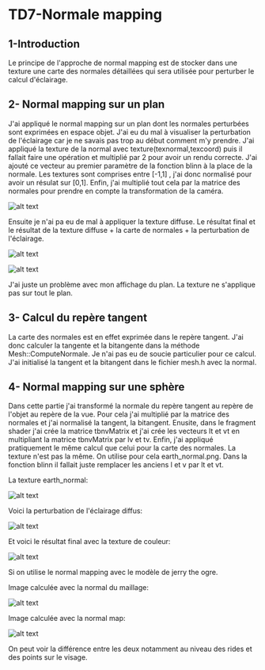 # TD7-Normale mapping

## 1-Introduction

Le principe de l'approche de normal mapping est de stocker dans une texture une carte des normales détaillées qui sera utilisée pour perturber le calcul d'éclairage. 


## 2- Normal mapping sur un plan 

J'ai appliqué le normal mapping sur un plan dont les normales perturbées sont exprimées en espace objet. J'ai eu du mal à visualiser la perturbation de l'éclairage car je ne savais pas trop au début comment m'y prendre. J'ai appliqué la texture de la normal avec texture(texnormal,texcoord) puis il fallait faire une opération et multiplié par 2 pour avoir un rendu correcte. J'ai ajouté ce vecteur au premier paramètre de la fonction blinn à la place de la normale. Les textures sont comprises entre [-1,1] , j'ai donc normalisé pour avoir un résulat sur [0,1]. Enfin, j'ai multiplié tout cela par la matrice des normales pour prendre en compte la transformation de la caméra.

![alt text](mds3d_td6/../data/textures/perturbation.png)

Ensuite je n'ai pa eu de mal à appliquer la texture diffuse. Le résultat final et le résultat de la texture diffuse + la carte de normales + la perturbation de l'éclairage. 

![alt text](mds3d_td6/../data/textures/normal.png)

![alt text](mds3d_td6/../data/textures/resultatfinal.png)

J'ai juste un problème avec mon affichage du plan. La texture ne s'applique pas sur tout le plan.

## 3- Calcul du repère tangent

La carte des normales est en effet exprimée dans le repère tangent. J'ai donc calculer la tangente et la bitangente dans la méthode Mesh::ComputeNormale. Je n'ai pas eu de soucie particulier pour ce calcul. J'ai initialisé la tangent et la bitangent dans le fichier mesh.h avec la normal.

## 4-  Normal mapping sur une sphère

Dans cette partie j'ai transformé la normale du repère tangent au repère de l'objet au repère de la vue.
Pour cela j'ai multiplié par la matrice des normales et j'ai normalisé la tangent, la bitangent. Enusite, dans le fragment shader j'ai crée la matrice tbnvMatrix et j'ai crée les vecteurs lt et vt en multipliant la matrice tbnvMatrix par lv et tv.
Enfin, j'ai appliqué pratiquement le même calcul que celui pour la carte des normales. La texture n'est pas la même. On utilise pour cela earth_normal.png. Dans la fonction blinn il fallait juste remplacer les anciens l et v par lt et vt.

La texture earth_normal:

![alt text](mds3d_td6/../data/textures/cartenormal.png)

Voici la perturbation de l'éclairage diffus:

![alt text](mds3d_td6/../data/textures/pertueclairagediffus.png)

Et voici le résultat final avec la texture de couleur:

![alt text](mds3d_td6/../data/textures/earthrelief.png)

Si on utilise le normal mapping avec le modèle de jerry the ogre.

Image calculée avec la normal du maillage:

![alt text](mds3d_td6/../data/textures/normetnorm.png)

Image calculée avec la normal map:

![alt text](mds3d_td6/../data/textures/normalo.png)

On peut voir la différence entre les deux notamment au niveau des rides et des points sur le visage.

